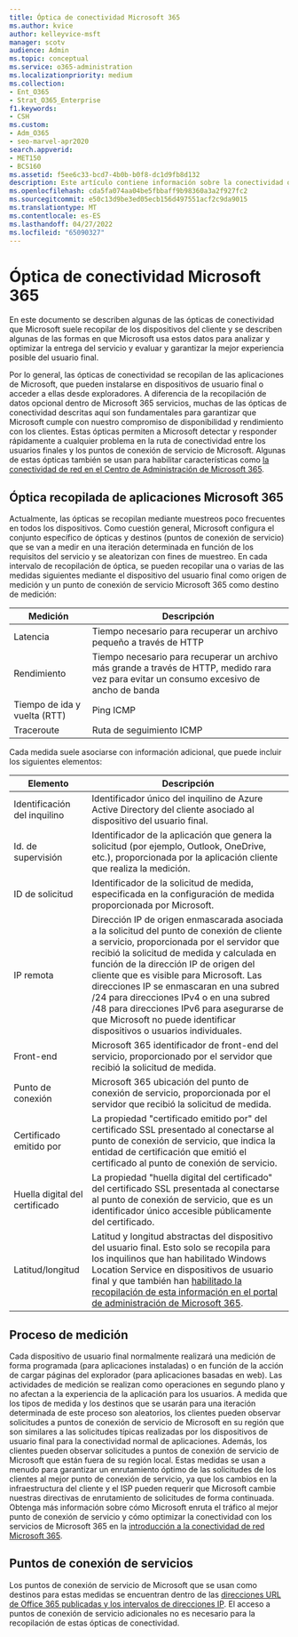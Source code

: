 ```yaml
---
title: Óptica de conectividad Microsoft 365
ms.author: kvice
author: kelleyvice-msft
manager: scotv
audience: Admin
ms.topic: conceptual
ms.service: o365-administration
ms.localizationpriority: medium
ms.collection:
- Ent_O365
- Strat_O365_Enterprise
f1.keywords:
- CSH
ms.custom:
- Adm_O365
- seo-marvel-apr2020
search.appverid:
- MET150
- BCS160
ms.assetid: f5ee6c33-bcd7-4b0b-b0f8-dc1d9fb8d132
description: Este artículo contiene información sobre la conectividad óptica de Microsoft 365.
ms.openlocfilehash: cda5fa074aa04be5fbbaff9b98360a3a2f927fc2
ms.sourcegitcommit: e50c13d9be3ed05ecb156d497551acf2c9da9015
ms.translationtype: MT
ms.contentlocale: es-ES
ms.lasthandoff: 04/27/2022
ms.locfileid: "65090327"
---
```

# <a name="microsoft-365-connectivity-optics"></a>Óptica de conectividad Microsoft 365

En este documento se describen algunas de las ópticas de conectividad que Microsoft suele recopilar de los dispositivos del cliente y se describen algunas de las formas en que Microsoft usa estos datos para analizar y optimizar la entrega del servicio y evaluar y garantizar la mejor experiencia posible del usuario final.

Por lo general, las ópticas de conectividad se recopilan de las aplicaciones de Microsoft, que pueden instalarse en dispositivos de usuario final o acceder a ellas desde exploradores. A diferencia de la recopilación de datos opcional dentro de Microsoft 365 servicios, muchas de las ópticas de conectividad descritas aquí son fundamentales para garantizar que Microsoft cumple con nuestro compromiso de disponibilidad y rendimiento con los clientes. Estas ópticas permiten a Microsoft detectar y responder rápidamente a cualquier problema en la ruta de conectividad entre los usuarios finales y los puntos de conexión de servicio de Microsoft. Algunas de estas ópticas también se usan para habilitar características como [la conectividad de red en el Centro de Administración de Microsoft 365](office-365-network-mac-perf-overview.md).

## <a name="optics-collected-from-microsoft-365-applications"></a>Óptica recopilada de aplicaciones Microsoft 365

Actualmente, las ópticas se recopilan mediante muestreos poco frecuentes en todos los dispositivos. Como cuestión general, Microsoft configura el conjunto específico de ópticas y destinos (puntos de conexión de servicio) que se van a medir en una iteración determinada en función de los requisitos del servicio y se aleatorizan con fines de muestreo.
En cada intervalo de recopilación de óptica, se pueden recopilar una o varias de las medidas siguientes mediante el dispositivo del usuario final como origen de medición y un punto de conexión de servicio Microsoft 365 como destino de medición:

| Medición | Descripción |
| --- | --- |
| Latencia | Tiempo necesario para recuperar un archivo pequeño a través de HTTP |
| Rendimiento | Tiempo necesario para recuperar un archivo más grande a través de HTTP, medido rara vez para evitar un consumo excesivo de ancho de banda |
| Tiempo de ida y vuelta (RTT) | Ping ICMP |
| Traceroute | Ruta de seguimiento ICMP |

Cada medida suele asociarse con información adicional, que puede incluir los siguientes elementos:

| Elemento | Descripción |
| --- | --- |
| Identificación del inquilino | Identificador único del inquilino de Azure Active Directory del cliente asociado al dispositivo del usuario final. |
| Id. de supervisión | Identificador de la aplicación que genera la solicitud (por ejemplo, Outlook, OneDrive, etc.), proporcionada por la aplicación cliente que realiza la medición. |
| ID de solicitud | Identificador de la solicitud de medida, especificada en la configuración de medida proporcionada por Microsoft. |
| IP remota | Dirección IP de origen enmascarada asociada a la solicitud del punto de conexión de cliente a servicio, proporcionada por el servidor que recibió la solicitud de medida y calculada en función de la dirección IP de origen del cliente que es visible para Microsoft. Las direcciones IP se enmascaran en una subred /24 para direcciones IPv4 o en una subred /48 para direcciones IPv6 para asegurarse de que Microsoft no puede identificar dispositivos o usuarios individuales. |
| Front-end | Microsoft 365 identificador de front-end del servicio, proporcionado por el servidor que recibió la solicitud de medida. |
| Punto de conexión | Microsoft 365 ubicación del punto de conexión de servicio, proporcionada por el servidor que recibió la solicitud de medida. |
| Certificado emitido por | La propiedad "certificado emitido por" del certificado SSL presentado al conectarse al punto de conexión de servicio, que indica la entidad de certificación que emitió el certificado al punto de conexión de servicio. |
| Huella digital del certificado | La propiedad "huella digital del certificado" del certificado SSL presentada al conectarse al punto de conexión de servicio, que es un identificador único accesible públicamente del certificado. |
| Latitud/longitud | Latitud y longitud abstractas del dispositivo del usuario final. Esto solo se recopila para los inquilinos que han habilitado Windows Location Service en dispositivos de usuario final y que también han [habilitado la recopilación de esta información en el portal de administración de Microsoft 365](office-365-network-mac-perf-overview.md#1-enable-windows-location-services). |

## <a name="measurement-process"></a>Proceso de medición

Cada dispositivo de usuario final normalmente realizará una medición de forma programada (para aplicaciones instaladas) o en función de la acción de cargar páginas del explorador (para aplicaciones basadas en web). Las actividades de medición se realizan como operaciones en segundo plano y no afectan a la experiencia de la aplicación para los usuarios. A medida que los tipos de medida y los destinos que se usarán para una iteración determinada de este proceso son aleatorios, los clientes pueden observar solicitudes a puntos de conexión de servicio de Microsoft en su región que son similares a las solicitudes típicas realizadas por los dispositivos de usuario final para la conectividad normal de aplicaciones. Además, los clientes pueden observar solicitudes a puntos de conexión de servicio de Microsoft que están fuera de su región local. Estas medidas se usan a menudo para garantizar un enrutamiento óptimo de las solicitudes de los clientes al mejor punto de conexión de servicio, ya que los cambios en la infraestructura del cliente y el ISP pueden requerir que Microsoft cambie nuestras directivas de enrutamiento de solicitudes de forma continuada. Obtenga más información sobre cómo Microsoft enruta el tráfico al mejor punto de conexión de servicio y cómo optimizar la conectividad con los servicios de Microsoft 365 en la [introducción a la conectividad de red Microsoft 365](microsoft-365-networking-overview.md).

## <a name="service-endpoints"></a>Puntos de conexión de servicios

Los puntos de conexión de servicio de Microsoft que se usan como destinos para estas medidas se encuentran dentro de las [direcciones URL de Office 365 publicadas y los intervalos de direcciones IP](urls-and-ip-address-ranges.md). El acceso a puntos de conexión de servicio adicionales no es necesario para la recopilación de estas ópticas de conectividad.
